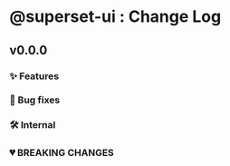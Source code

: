 # @superset-ui : Change Log

## v0.0.0

### ✨ Features

### 🐞 Bug fixes

### 🛠️ Internal

### 💔 BREAKING CHANGES

